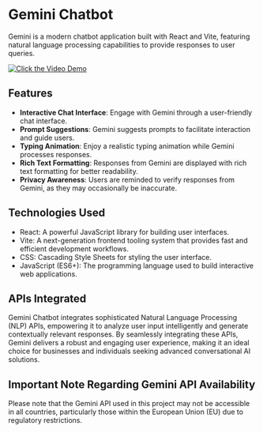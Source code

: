 # Gemini Chatbot

Gemini is a modern chatbot application built with React and Vite, featuring natural language processing capabilities to provide responses to user queries.

<a href="https://drive.google.com/file/d/12LUu7MtmMk49xCCch6vvigaX-qvLsiZA/view?usp=sharing"><img src="https://drive.google.com/uc?export=download&id=12LUu7MtmMk49xCCch6vvigaX-qvLsiZA" alt="Click the Video Demo"></a>

## Features

- **Interactive Chat Interface**: Engage with Gemini through a user-friendly chat interface.
- **Prompt Suggestions**: Gemini suggests prompts to facilitate interaction and guide users.
- **Typing Animation**: Enjoy a realistic typing animation while Gemini processes responses.
- **Rich Text Formatting**: Responses from Gemini are displayed with rich text formatting for better readability.
- **Privacy Awareness**: Users are reminded to verify responses from Gemini, as they may occasionally be inaccurate.

## Technologies Used

- React: A powerful JavaScript library for building user interfaces.
- Vite: A next-generation frontend tooling system that provides fast and efficient development workflows.
- CSS: Cascading Style Sheets for styling the user interface.
- JavaScript (ES6+): The programming language used to build interactive web applications.

## APIs Integrated
Gemini Chatbot integrates sophisticated Natural Language Processing (NLP) APIs, empowering it to analyze user input intelligently and generate contextually relevant responses. By seamlessly integrating these APIs, Gemini delivers a robust and engaging user experience, making it an ideal choice for businesses and individuals seeking advanced conversational AI solutions.


## Important Note Regarding Gemini API Availability

Please note that the Gemini API used in this project may not be accessible in all countries, particularly those within the European Union (EU) due to regulatory restrictions.
